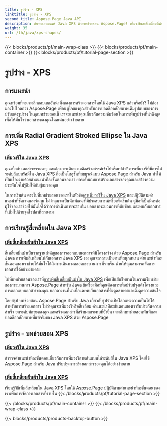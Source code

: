 ```yaml
---
title: รูปร่าง - XPS
linktitle: รูปร่าง - XPS
second_title: Aspose.Page Java API
description: ค้นพบเวทมนตร์ Java XPS ด้วยบทช่วยสอน Aspose.Page! เพิ่มวงรีและสี่เหลี่ยมที่น่าดึงดูดได้อย่างง่ายดาย ยกระดับการสร้างเอกสารด้วยคำแนะนำทีละขั้นตอนของเรา
weight: 35
url: /th/java/xps-shapes/
---
```


{{< blocks/products/pf/main-wrap-class >}}
{{< blocks/products/pf/main-container >}}
{{< blocks/products/pf/tutorial-page-section >}}

# รูปร่าง - XPS

## การแนะนำ

คุณพร้อมที่จะเจาะลึกขอบเขตอันน่าทึ่งของการสร้างเอกสารโดยใช้ Java XPS แล้วหรือยัง? ไม่ต้องมองไปไกลกว่า Aspose.Page เพื่อนคู่ใจของคุณสำหรับการปลดล็อคศักยภาพเต็มรูปแบบของการปรับแต่งรูปร่าง ในชุดบทช่วยสอนนี้ เราจะแนะนำคุณเกี่ยวกับความซับซ้อนในการเพิ่มรูปร่างที่น่าดึงดูด เพื่อให้มั่นใจว่าเอกสารของคุณโดดเด่นอย่างง่ายดาย

## การเพิ่ม Radial Gradient Stroked Ellipse ใน Java XPS

### [เพิ่มวงรีใน Java XPS](./add-ellipse/)

คุณเบื่อกับเอกสารธรรมดาๆ และต้องการเติมความคิดสร้างสรรค์เข้าไปหรือเปล่า? การเพิ่มวงรีที่มีการไล่ระดับสีแบบรัศมีใน Java XPS ถือเป็นโซลูชั่นที่สมบูรณ์แบบ Aspose.Page สำหรับ Java ทำให้เป็นเรื่องง่ายด้วยคำแนะนำทีละขั้นตอนของเรา ยกระดับเกมการสร้างเอกสารของคุณและสร้างความประทับใจไม่รู้ลืมให้กับผู้ชมของคุณ

 ในการเริ่มต้น ตรงไปที่บทช่วยสอนของเราในหัวข้อ[การเพิ่มวงรีใน Java XPS](./add-ellipse/) และปฏิบัติตามคำแนะนำที่ชัดเจนและรัดกุม ไม่ว่าคุณจะเป็นนักพัฒนาที่มีประสบการณ์หรือเพิ่งเริ่มต้น คู่มือที่เป็นมิตรต่อผู้ใช้ของเราช่วยให้มั่นใจได้ว่าการดำเนินการจะราบรื่น บอกลากระบวนการที่ซับซ้อน และพบกับเอกสารที่เต็มไปด้วยจุดไข่ปลาที่สวยงาม

## การเรียนรู้สี่เหลี่ยมใน Java XPS

### [เพิ่มสี่เหลี่ยมผืนผ้าใน Java XPS](./add-rectangle/)

สี่เหลี่ยมผืนผ้าเป็นรากฐานสำคัญของการออกแบบเอกสารที่มีโครงสร้าง ด้วย Aspose.Page สำหรับ Java การเพิ่มสี่เหลี่ยมให้กับเอกสาร Java XPS ของคุณจะกลายเป็นงานที่สนุกสนาน คำแนะนำทีละขั้นตอนของเราช่วยให้มั่นใจได้ถึงการเดินทางตลอดกระบวนการที่ราบรื่น ช่วยให้คุณสามารถจัดการเอกสารได้อย่างง่ายดาย

ไปที่บทช่วยสอนของเราที่[การเพิ่มสี่เหลี่ยมผืนผ้าใน Java XPS](./add-rectangle/) เพื่อเป็นสักขีพยานในความเรียบง่ายของกระบวนการ Aspose.Page สำหรับ Java มีเครื่องมือที่คุณต้องการเพื่อปรับปรุงเค้าโครงและการออกแบบเอกสารของคุณ บอกลางานที่น่าเบื่อและพบกับเอกสารที่ดึงดูดสายตาและดึงดูดความสนใจ

โดยสรุป บทช่วยสอน Aspose.Page สำหรับ Java เกี่ยวกับรูปร่างเปิดโลกแห่งความเป็นไปได้สำหรับการสร้างเอกสาร ไม่ว่าคุณจะเพิ่มวงรีหรือสี่เหลี่ยม คำแนะนำทีละขั้นตอนของเรารับประกันความสำเร็จ ยกระดับทักษะของคุณและสร้างเอกสารที่สร้างผลกระทบที่ยั่งยืน เจาะลึกบทช่วยสอนทันทีและปลดล็อกศักยภาพที่แท้จริงของ Java XPS ด้วย Aspose.Page
## รูปร่าง - บทช่วยสอน XPS
### [เพิ่มวงรีใน Java XPS](./add-ellipse/)
สำรวจคำแนะนำทีละขั้นตอนเกี่ยวกับการเพิ่มวงรีลายเส้นแบบไล่ระดับสีใน Java XPS โดยใช้ Aspose.Page สำหรับ Java ปรับปรุงการสร้างเอกสารของคุณได้อย่างง่ายดาย
### [เพิ่มสี่เหลี่ยมผืนผ้าใน Java XPS](./add-rectangle/)
เรียนรู้วิธีเพิ่มสี่เหลี่ยมใน Java XPS โดยใช้ Aspose.Page ปฏิบัติตามคำแนะนำทีละขั้นตอนของเราเพื่อการจัดการเอกสารที่ราบรื่น
{{< /blocks/products/pf/tutorial-page-section >}}

{{< /blocks/products/pf/main-container >}}
{{< /blocks/products/pf/main-wrap-class >}}

{{< blocks/products/products-backtop-button >}}
